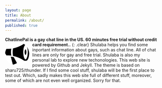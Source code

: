 ```yaml
---
layout: page
title: About
permalink: /about/
published: true
---
```


**ChatlinePal is a gay chat line in the US. 60 minutes free trial without credit card requirement..** 
{: .clear}
<img id="author-pic" style="border-radius:50%;float:left;margin-right:0.5em;padding: 0px 3px 0px 0px;" src="/img/bullhorn.svg" width="80px" height="80px"/> Shulaba helps you find some inportant information about gays, such as chat line. All of chat lines are only for gay and free trial.
Shulaba is also my personal lab to explore new techonologies. This web site is powered by Github and Jekyll. The theme is based on  sharu725/thunder. If I find some cool stuff, shulaba will be the first place to test out. Which, sadly makes this web site full of different stuff, moreover, some of which are not even well organized. Sorry for that. 


